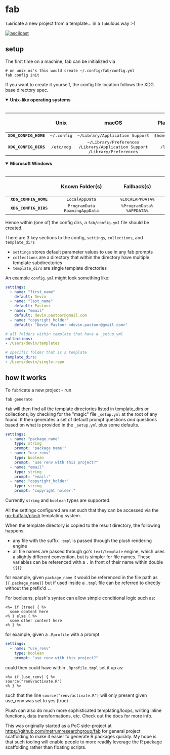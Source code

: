 # fab

`fab`ricate a new project from a template... in a `fab`ulous way :-) 

[![asciicast](https://asciinema.org/a/455511.svg)](https://asciinema.org/a/455511)

## setup

The first time on a machine, fab can be initialized via

```shell
# on unix os's this would create ~/.config/fab/config.yml
fab config init 
```

If you want to create it yourself, the config file location follows the XDG base directory spec. 


<details open>
    <summary><strong>Unix-like operating systems</strong></summary>
    <br/>

| <a href="#xdg-base-directory"><img width="400" height="0"></a> | <a href="#xdg-base-directory"><img width="500" height="0"></a><p>Unix</p> | <a href="#xdg-base-directory"><img width="600" height="0"></a><p>macOS</p>                                            | <a href="#xdg-base-directory"><img width="500" height="0"></a><p>Plan 9</p> |
| :------------------------------------------------------------: | :-----------------------------------------------------------------------: | :-------------------------------------------------------------------------------------------------------------------: | :-------------------------------------------------------------------------: |
| <kbd><b>XDG_CONFIG_HOME</b></kbd>                              | <kbd>~/.config</kbd>                                                      | <kbd>~/Library/Application&nbsp;Support</kbd>                                                                         | <kbd>$home/lib</kbd>                                                        |
| <kbd><b>XDG_CONFIG_DIRS</b></kbd>                              | <kbd>/etc/xdg</kbd>                                                       | <kbd>~/Library/Preferences</kbd><br/><kbd>/Library/Application&nbsp;Support</kbd><br/><kbd>/Library/Preferences</kbd> | <kbd>/lib</kbd>                                                             |

</details>

<details open>
    <summary><strong>Microsoft Windows</strong></summary>
    <br/>

| <a href="#xdg-base-directory"><img width="400" height="0"></a> | <a href="#xdg-base-directory"><img width="700" height="0"></a><p>Known&nbsp;Folder(s)</p> | <a href="#xdg-base-directory"><img width="900" height="0"></a><p>Fallback(s)</p> |
| :------------------------------------------------------------: | :---------------------------------------------------------------------------------------: | :------------------------------------------------------------------------------: |
| <kbd><b>XDG_CONFIG_HOME</b></kbd>                              | <kbd>LocalAppData</kbd>                                                                   | <kbd>%LOCALAPPDATA%</kbd>                                                        |
| <kbd><b>XDG_CONFIG_DIRS</b></kbd>                              | <kbd>ProgramData</kbd><br/><kbd>RoamingAppData</kbd>                                      | <kbd>%ProgramData%</kbd><br/><kbd>%APPDATA%</kbd>                                |

</details>

Hence within (one of) the config dirs, a `fab/config.yml` file should be created.

There are 3 key sections to the config, `settings`, `collections`, and `template_dirs`

* `settings` stores default parameter values to use in any fab prompts
* `collections` are a directory that within the directory have multiple template subdirectories
* `template_dirs` are single template directories

An example `config.yml` might look something like:

```yaml
settings:
  - name: "first_name"
    default: Devin
  - name: "last_name"
    default: Pastoor
  - name: "email"
    default: devin.pastoor@gmail.com 
  - name: "copyright_holder"
    default: "Devin Pastoor <devin.pastoor@gmail.com>"

# all folders within template that have a _setup.yml
collections:
- /Users/devin/templates

# specific folder that is a template
template_dirs:
- /Users/devin/single-repo

```

## how it works

To `fab`ricate a new project - run

```
fab generate
```


`fab` will then find all the template directories listed in template_dirs or collections,
by checking for the "magic" file `_setup.yml` at the root of any found.
It then generates a set of default prompt questions
_and_ questions based on what is provided in the `_setup.yml` plus some defaults.


```yaml
settings:
  - name: "package_name"
    type: string
    prompt: "package name:"
  - name: "use_renv"
    type: boolean
    prompt: "use renv with this project?"
  - name: "email"
    type: string
    prompt: "email:"
  - name: "copyright_holder"
    type: string
    prompt: "copyright holder:"
```

Currently `string` and `boolean` types are supported.

All the settings configured are set such that they can be accessed via
the [go-buffalo/plush](https://github.com/gobuffalo/plush) templating system.

When the template directory is copied to the result directory, the following happens:

* any file with the suffix `.tmpl` is passed through the plush rendering engine
* all file names are passed through go's `text/template` engine, which
uses a slightly different convention, but is simpler for file names.
 These variables can be referenced with a `.` in front of their name within double `{{}}`

for example, given `package_name` it would be referenced in the file path
as `{{.package_name}}` but if used inside a `.tmpl` file can be referred
to directly without the prefix'd `.`.

For booleans, plush's syntax can allow simple conditional logic such as:

```
<%= if (true) { %>
  some content here 
<% } else { %>
  some other content here
<% } %>
```

for example, given a `.Rprofile` with a prompt

```yaml
settings:
  - name: "use_renv"
    type: boolean
    prompt: "use renv with this project?"
```

could then could have within `.Rprofile.tmpl` set it up as:

```
<%= if (use_renv) { %>
source("renv/activate.R")
<% } %>
```

such that the line `source("renv/activate.R")` will only present
given use_renv was set to yes (true)

Plush can also do much more sophisticated templating/loops, writing inline functions, data transformations,
etc. Check out the docs for more info.

This was originally started as a PoC side-project at https://github.com/metrumresearchgroup/fab for general
project scaffolding to make it easier to generate R packages quickly. My hope is that such tooling
will enable people to more readily leverage the R package scaffolding rather than
floating scripts.
 